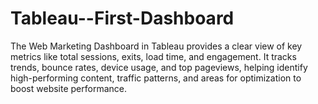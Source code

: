 # Tableau--First-Dashboard
The Web Marketing Dashboard in Tableau provides a clear view of key metrics like total sessions, exits, load time, and engagement. It tracks trends, bounce rates, device usage, and top pageviews, helping identify high-performing content, traffic patterns, and areas for optimization to boost website performance.
